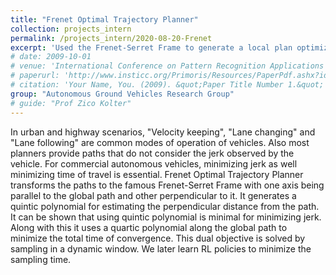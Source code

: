 ```yaml
---
title: "Frenet Optimal Trajectory Planner"
collection: projects_intern
permalink: /projects_intern/2020-08-20-Frenet
excerpt: 'Used the Frenet-Serret Frame to generate a local plan optimizing the time as well as jerk. This planner is well suited for Urban and Highway traffic senarios and can be used easily with dynamic obstacles as well.'
# date: 2009-10-01
# venue: 'International Conference on Pattern Recognition Applications and Methods 2019, Prague, Czech Republic'
# paperurl: 'http://www.insticc.org/Primoris/Resources/PaperPdf.ashx?idPaper=73925'
# citation: 'Your Name, You. (2009). &quot;Paper Title Number 1.&quot; <i>Journal 1</i>. 1(1).'
group: "Autonomous Ground Vehicles Research Group"
# guide: "Prof Zico Kolter"
---
```

<!-- This paper is about the number 1. The number 2 is left for future work. -->

<!-- [Download paper here](http://www.insticc.org/Primoris/Resources/PaperPdf.ashx?idPaper=73925) -->

<!-- Recommended citation: Your Name, You. (2009). "Paper Title Number 1." <i>Journal 1</i>. 1(1). -->

In urban and highway scenarios, "Velocity keeping", "Lane changing" and "Lane following" are common modes of operation of vehicles. Also most planners provide paths that do not consider the jerk observed by the vehicle. For commercial autonomous vehicles, minimizing jerk as well minimizing time of travel is essential. Frenet Optimal Trajectory Planner transforms the paths to the famous Frenet-Serret Frame with one axis being parallel to the global path and other perpendicular to it. It generates a quintic polynomial for estimating the perpendicular distance from the path. It can be shown that using quintic polynomial is minimal for minimizing jerk. Along with this it uses a quartic polynomial along the global path to minimize the total time of convergence. This dual objective is solved by sampling in a dynamic window. We later learn RL policies to minimize the sampling time.